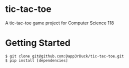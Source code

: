 # tic-tac-toe
A tic-tac-toe game project for Computer Science 118

# Getting Started
```
$ git clone git@github.com:Dapp3rDuck/tic-tac-toe.git
$ pip install [dependencies]
```
